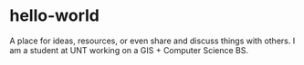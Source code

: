 # hello-world
A place for ideas, resources, or even share and discuss things with others.
I am a student at UNT working on a GIS + Computer Science BS.

